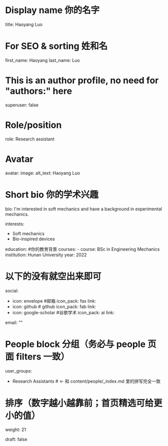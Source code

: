 # Display name 你的名字
title: Haoyang Luo

# For SEO & sorting 姓和名
first_name: Haoyang
last_name: Luo

# This is an author profile, no need for "authors:" here
superuser: false

# Role/position
role: Research assistant

# Avatar
avatar:
  image: 
  alt_text: Haoyang Luo

# Short bio 你的学术兴趣
bio: I'm interested in soft mechanics and have a background in experimental mechanics.

interests:
  - Soft mechanics
  - Bio-inspired devices

education: #你的教育背景
  courses:
    - course: BSc in Engineering Mechanics
      institution: Hunan University
      year: 2022

# 以下的没有就空出来即可
social:
  - icon: envelope #邮箱
    icon_pack: fas
    link: 
  - icon: github # github
    icon_pack: fab
    link: 
  - icon: google-scholar #谷歌学术
    icon_pack: ai
    link: 

email: ""

# People block 分组（务必与 people 页面 filters 一致）
user_groups:
  - Research Assistants    # ← 和 content/people/_index.md 里的拼写完全一致

# 排序（数字越小越靠前；首页精选可给更小的值）
weight: 21

draft: false
